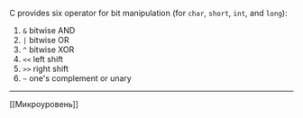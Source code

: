 C provides six operator for bit manipulation (for `char`, `short`, `int`, and `long`):
1) `&` bitwise AND
2) `|` bitwise OR
3) `^` bitwise XOR
4) `<<` left shift
5) `>>` right shift
6) `~` one's complement or unary

---
[[Микроуровень]] 